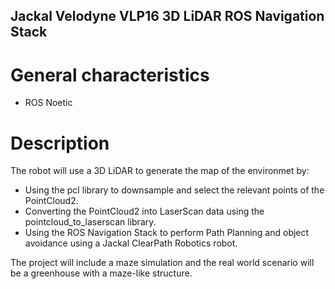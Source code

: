 ## Jackal Velodyne VLP16 3D LiDAR ROS Navigation Stack

# General characteristics
- ROS Noetic

# Description
The robot will use a 3D LiDAR to generate the map of the environmet by:
- Using the pcl library to downsample and select the relevant points of the PointCloud2.
- Converting the PointCloud2 into LaserScan data using the pointcloud_to_laserscan library.
- Using the ROS Navigation Stack to perform Path Planning and object avoidance using a Jackal ClearPath Robotics robot. 

The project will include a maze simulation and the real world scenario will be a greenhouse with a maze-like structure. 

